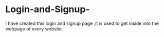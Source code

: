 # Login-and-Signup-
I have created this login and signup page ,it is used to get inside into the webpage of every website.
